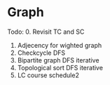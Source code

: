 # Graph

Todo:
0. Revisit TC and SC
1. Adjecency for wighted graph
2. Checkcycle DFS
3. Bipartite graph DFS iterative
4. Topological sort DFS iterative
5. LC course schedule2
